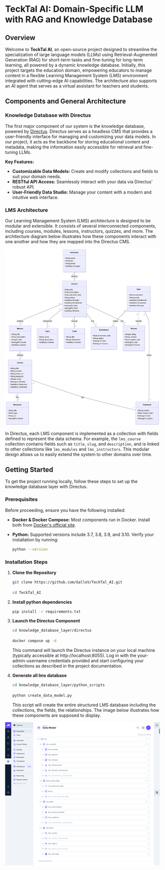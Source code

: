 # TeckTal AI: Domain-Specific LLM with RAG and Knowledge Database

## Overview

Welcome to **TeckTal AI**, an open-source project designed to streamline the specialization of large language models (LLMs) using Retrieval-Augmented Generation (RAG) for short-term tasks and fine-tuning for long-term learning, all powered by a dynamic knowledge database. 
Initially, this project targets the education domain, empowering educators to manage content in a flexible Learning Management System (LMS) environment integrated with cutting-edge AI capabilities. The architecture also supports an AI agent that serves as a virtual assistant for teachers and students.

## Components and General Architecture

### Knowledge Database with Directus

The first major component of our system is the knowledge database, powered by [Directus](https://directus.io/). Directus serves as a headless CMS that provides a user-friendly interface for managing and customizing your data models. In our project, it acts as the backbone for storing educational content and metadata, making the information easily accessible for retrieval and fine-tuning LLMs.

**Key Features:**
- **Customizable Data Models:** Create and modify collections and fields to suit your domain needs.
- **RESTful API Access:** Seamlessly interact with your data via Directus' robust API.
- **User-Friendly Data Studio:** Manage your content with a modern and intuitive web interface.

### LMS Architecture

Our Learning Management System (LMS) architecture is designed to be modular and extensible. It consists of several interconnected components, including courses, modules, lessons, instructors, quizzes, and more. The architecture diagram below illustrates how these components interact with one another and how they are mapped into the Directus CMS.



   ![LMS architecture in directus](./assets/img/lms_class_diagram.png)



In Directus, each LMS component is implemented as a collection with fields defined to represent the data schema. For example, the `lms_course` collection contains fields such as `title`, `slug`, and `description`, and is linked to other collections like `lms_modules` and `lms_instructors`. This modular design allows us to easily extend the system to other domains over time.

## Getting Started

To get the project running locally, follow these steps to set up the knowledge database layer with Directus.

### Prerequisites

Before proceeding, ensure you have the following installed:
- **Docker & Docker Compose:** Most components run in Docker. Install both from [Docker's official site](https://www.docker.com/).
  
- **Python:** Supported versions include 3.7, 3.8, 3.9, and 3.10. Verify your installation by running:
  ```bash
  python --version
  ```

### Installation Steps

1. **Clone the Repository**
   ```bash
   git clone https://github.com/GalloV/TeckTal_AI.git
   
   cd TeckTal_AI
   ```
2. **Install python dependencies**
    ```bash
    pip install -r requirements.txt
    ```
3. **Launch the Directus Component**
   ```bash
   cd knowledge_database_layer/directus
   
   docker compose up -d
   ```

   This command will launch the Directus instance on your local machine (typically accessible at http://localhost:8055). Log in with the your-admin-username credentials provided and start configuring your collections as described in the project documentation.

4. **Generate all lms database**
   ```bash
   cd knowledge_database_layer/python_scripts
   
   python create_data_model.py
   ```

   This script will create the entire structured LMS database including the collections, the fields, the relationships.
   The image below illustrates how these components are supposed to display.
   


![LMS architecture in directus](./assets/img/data_model_directus.png)

